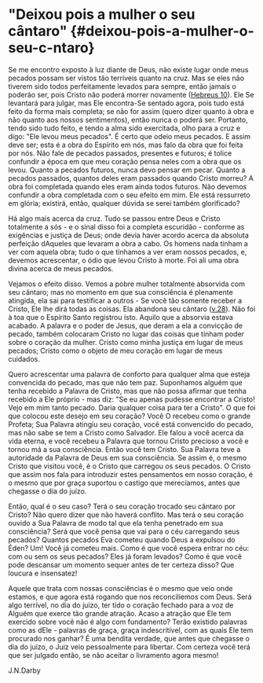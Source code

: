 # &quot;Deixou pois a mulher o seu cântaro&quot; {#deixou-pois-a-mulher-o-seu-c-ntaro}

Se me encontro exposto à luz diante de Deus, não existe lugar onde meus pecados possam ser vistos tão terríveis quanto na cruz. Mas se eles não tiverem sido todos perfeitamente levados para sempre, então jamais o poderão ser, pois Cristo não poderá morrer novamente ([Hebreus 10](http://bibliaonline.com.br/acf/hb/10)). Ele Se levantará para julgar, mas Ele encontra-Se sentado agora, pois tudo está feito da forma mais completa; se não for assim (quero dizer quanto à obra e não quanto aos nossos sentimentos), então nunca o poderá ser. Portanto, tendo sido tudo feito, e tendo a alma sido exercitada, olho para a cruz e digo: &quot;Ele levou meus pecados&quot;. É certo que odeio meus pecados. E assim deve ser; esta é a obra do Espírito em nós, mas falo da obra que foi feita por nós. Não fale de pecados passados, presentes e futuros; é tolice confundir a época em que meu coração pensa neles com a obra que os levou. Quanto a pecados futuros, nunca devo pensar em pecar. Quanto a pecados passados, quantos deles eram passados quando Cristo morreu? A obra foi completada quando eles eram ainda todos futuros. Não devemos confundir a obra completada com o seu efeito em mim. Ele está ressurreto em glória; existirá, então, qualquer dúvida se serei também glorificado?

Há algo mais acerca da cruz. Tudo se passou entre Deus e Cristo totalmente a sós - e o sinal disso foi a completa escuridão - conforme as exigências e justiça de Deus; onde devia haver acordo acerca da absoluta perfeição dAqueles que levaram a obra a cabo. Os homens nada tinham a ver com aquela obra; tudo o que tínhamos a ver eram nossos pecados, e, devemos acrescentar, o ódio que levou Cristo à morte. Foi ali uma obra divina acerca de meus pecados.

Vejamos o efeito disso. Vemos a pobre mulher totalmente absorvida com seu cântaro; mas no momento em que sua consciência é plenamente atingida, ela sai para testificar a outros - Se você tão somente receber a Cristo, Ele lhe dirá todas as coisas. Ela abandona seu cântaro ([v.28](http://bibliaonline.com.br/acf/jo/4/28)). Não foi à toa que o Espírito Santo registrou isto. Aquilo que a absorvia estava acabado. A palavra e o poder de Jesus, que deram a ela a convicção de pecado, também colocaram Cristo no lugar das coisas que tinham poder sobre o coração da mulher. Cristo como minha justiça em lugar de meus pecados; Cristo como o objeto de meu coração em lugar de meus cuidados.

Quero acrescentar uma palavra de conforto para qualquer alma que esteja convencida do pecado, mas que não tem paz. Suponhamos alguém que tenha recebido a Palavra de Cristo, mas que não possa afirmar que tenha recebido a Ele próprio - mas diz: &quot;Se eu apenas pudesse encontrar a Cristo! Vejo em mim tanto pecado. Daria qualquer coisa para ter a Cristo&quot;. O que foi que colocou este desejo em seu coração? Você O recebeu como o grande Profeta; Sua Palavra atingiu seu coração, você está convencido do pecado, mas não sabe se tem a Cristo como Salvador. Ele falou a você acerca da vida eterna, e você recebeu a Palavra que tornou Cristo precioso a você e tornou má a sua consciência. Então você tem Cristo. Sua Palavra teve a autoridade da Palavra de Deus em sua consciência. Se assim é, o mesmo Cristo que visitou você, é o Cristo que carregou os seus pecados. O Cristo que assim nos fala para introduzir estes pensamentos em nosso coração, é o mesmo que por graça suportou o castigo que merecíamos, antes que chegasse o dia do juízo.

Então, qual é o seu caso? Terá o seu coração trocado seu cântaro por Cristo? Não quero dizer que não haverá conflito. Mas terá o seu coração ouvido a Sua Palavra de modo tal que ela tenha penetrado em sua consciência? Será que você pensa que vai para o céu carregando seus pecados? Quantos pecados Eva cometeu quando Deus a expulsou do Éden? Um! Você já cometeu mais. Como é que você espera entrar no céu: com ou sem os seus pecados? Eles já foram levados? Como é que você pode descansar um momento sequer antes de ter certeza disso? Que loucura e insensatez!

Aquele que trata com nossas consciências é o mesmo que veio onde estamos, e que agora está rogando que nos reconciliemos com Deus. Será algo terrível, no dia do juízo, ter tido o coração fechado para a voz de Alguém que exerce tão grande atração. Acaso a atração que Ele tem exercido sobre você não é algo com fundamento? Terão existido palavras como as dEle - palavras de graça, graça indescritível, com as quais Ele tem procurado nos ganhar? É uma bendita verdade, que antes que chegasse o dia do juízo, o Juiz veio pessoalmente para libertar. Com certeza você terá que ser julgado então, se não aceitar o livramento agora mesmo!

J.N.Darby